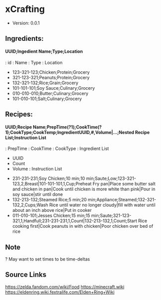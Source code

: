 # xCrafting
* Version: 0.0.1

## Ingredients:
#### UUID;Ingedient Name;Type;Location
 : id
 : Name
 : Type
 : Location

* 123-321-123;Chicken;Protein;Grocery
* 321-123-321;Peanuts;Protein;Grocery
* 132-321-132;Rice;Grain;Grocery
* 101-101-101;Soy Sauce;Culinary;Grocery
* 010-010-010;Butter;Culinary;Grocery
* 101-010-101;Salt;Culinary;Grocery

##  Recipes:
#### UUID;Recipe Name;PrepTime(?1);CookTime(?1);CookType;CookTemp;IngredientUUID,#,Volume|...;Nested Recipe List;Instruction List
 : PrepTime
 : CookTime
 : CookType
 : Ingredient List
  + UUID
  + Count
  + Volume
 : Instruction List
 
* 231-231-231;Soy Chicken;10 min;10 min;Saute;Low;123-321-123,2,Breast|101-101-101,1,Cup;Preheat Fry pan|Place some butter salt and chicken in pan|Cook until chicken is more white than pink|Pour in soy sauce|stir until done
* 132-213-132;Steamed Rice;5 min;20 min;Appliance;Steamed;132-321-132,2,Cups;Wash Rice until water no longer cloudy|fill with water until about an inch above rice|Put in cooker
* 011-010-101;Jesses Chicken;15 min;15 min;Saute;321-123-321,1,Handfull;231-231-231,1,Count|132-213-132,1,Count;Start Rice cooking first|Cook peanuts in with chicken|Poor chicken over bed of rice

## Note ##
? May want to set times to be time-deltas

## Source Links
https://zelda.fandom.com/wiki/Food
https://minecraft.wiki
https://eldenring.wiki.fextralife.com/Elden+Ring+Wiki